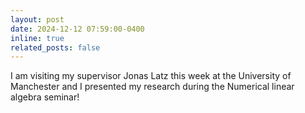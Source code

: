 ```yaml
---
layout: post
date: 2024-12-12 07:59:00-0400
inline: true
related_posts: false
---
```


I am visiting my supervisor Jonas Latz this week at the University of Manchester and I presented my research during the Numerical linear algebra seminar!